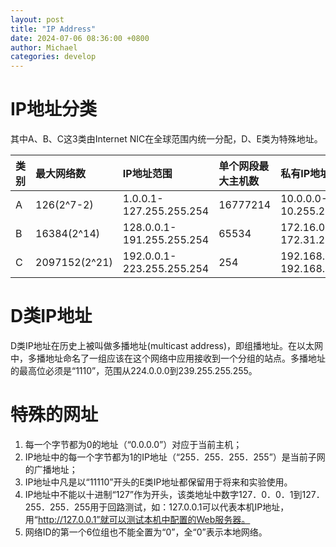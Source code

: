 ```yaml
---
layout: post
title: "IP Address"
date: 2024-07-06 08:36:00 +0800
author: Michael
categories: develop
---
```


# IP地址分类
其中A、B、C这3类由Internet NIC在全球范围内统一分配，D、E类为特殊地址。

| 类别 | 最大网络数 | IP地址范围 | 单个网段最大主机数 | 私有IP地址范围 |
|:-----------|:-----------|:-----------|:-----------|:-----------|
| A | 126(2^7-2) | 1.0.0.1-127.255.255.254 | 16777214 | 10.0.0.0-10.255.255.255 |
| B | 16384(2^14) | 128.0.0.1-191.255.255.254 | 65534 | 172.16.0.0-172.31.255.255 |
| C | 2097152(2^21) | 192.0.0.1-223.255.255.254 | 254 | 192.168.0.0-192.168.255.255 |

# D类IP地址
D类IP地址在历史上被叫做多播地址(multicast address)，即组播地址。在以太网中，多播地址命名了一组应该在这个网络中应用接收到一个分组的站点。多播地址的最高位必须是“1110”，范围从224.0.0.0到239.255.255.255。

# 特殊的网址
1. 每一个字节都为0的地址（“0.0.0.0”）对应于当前主机；
2. IP地址中的每一个字节都为1的IP地址（“255．255．255．255”）是当前子网的广播地址；
3. IP地址中凡是以“11110”开头的E类IP地址都保留用于将来和实验使用。
4. IP地址中不能以十进制“127”作为开头，该类地址中数字127．0．0．1到127．255．255．255用于回路测试，如：127.0.0.1可以代表本机IP地址，用“http://127.0.0.1”就可以测试本机中配置的Web服务器。
5. 网络ID的第一个6位组也不能全置为“0”，全“0”表示本地网络。